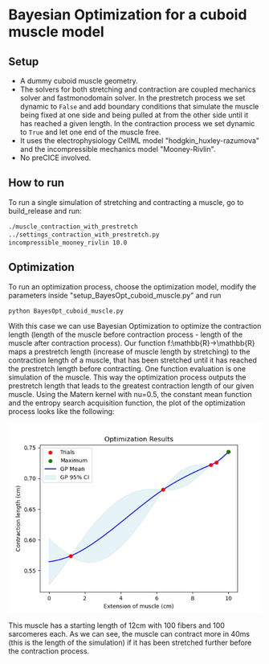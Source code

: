 # Bayesian Optimization for a cuboid muscle model

## Setup
- A dummy cuboid muscle geometry. 
- The solvers for both stretching and contraction are coupled mechanics solver and fastmonodomain solver. In the prestretch process we set dynamic to `False` and add boundary conditions that simulate the muscle being fixed at one side and being pulled at from the other side until it has reached a given length. In the contraction process we set dynamic to `True` and let one end of the muscle free.
- It uses the electrophysiology CellML model "hodgkin_huxley-razumova" and the incompressible mechanics model "Mooney-Rivlin".
- No preCICE involved. 

## How to run
To run a single simulation of stretching and contracting a muscle, go to build_release and run:
```
./muscle_contraction_with_prestretch ../settings_contraction_with_prestretch.py incompressible_mooney_rivlin 10.0
```

## Optimization
To run an optimization process, choose the optimization model, modify the parameters inside "setup_BayesOpt_cuboid_muscle.py" and run
```
python BayesOpt_cuboid_muscle.py
```
With this case we can use Bayesian Optimization to optimize the contraction length (length of the muscle before contraction process - length of the muscle after contraction process). Our function f:\mathbb{R}->\mathbb{R} maps a prestretch length (increase of muscle length by stretching) to the contraction length of a muscle, that has been stretched until it has reached the prestretch length before contracting. One function evaluation is one simulation of the muscle. This way the optimization process outputs the prestretch length that leads to the greatest contraction length of our given muscle. Using the Matern kernel with nu=0.5, the constant mean function and the entropy search acquisition function, the plot of the optimization process looks like the following:


![](../../../../figures/isotonic_length_1.png)

This muscle has a starting length of 12cm with 100 fibers and 100 sarcomeres each. As we can see, the muscle can contract more in 40ms (this is the length of the simulation) if it has been stretched further before the contraction process. 
